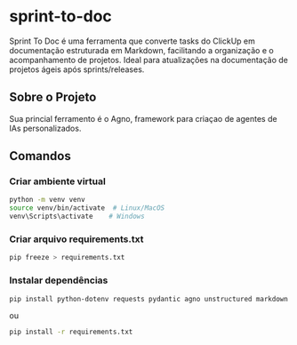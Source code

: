 # sprint-to-doc

Sprint To Doc é uma ferramenta que converte tasks do ClickUp em documentação estruturada em Markdown, facilitando a organização e o acompanhamento de projetos. Ideal para atualizações na documentação de projetos ágeis após sprints/releases.

## Sobre o Projeto

Sua princial ferramento é o Agno, framework para criaçao de agentes de IAs personalizados.

## Comandos

### Criar ambiente virtual

```bash
python -m venv venv
source venv/bin/activate  # Linux/MacOS
venv\Scripts\activate    # Windows
```

### Criar arquivo requirements.txt

```bash
pip freeze > requirements.txt
```

### Instalar dependências

```bash
pip install python-dotenv requests pydantic agno unstructured markdown sqlalchemy qdrant-client ollama fastembed google-genai openai uvicorn 'fastapi[standard]'
```

ou

```bash
pip install -r requirements.txt
```
